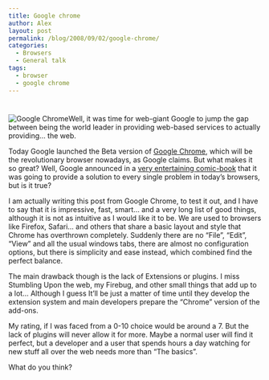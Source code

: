 ```yaml
---
title: Google chrome
author: Alex
layout: post
permalink: /blog/2008/09/02/google-chrome/
categories:
  - Browsers
  - General talk
tags:
  - browser
  - google chrome
---
```

# 

![Google Chrome][1]Well, it was time for web-giant Google to jump the gap between being the world leader in providing web-based services to actually providing… the web.

 [1]: http://www.google.com/chrome/intl/es/images/logo_sm.jpg

Today Google launched the Beta version of [Google Chrome][2], which will be the revolutionary browser nowadays, as Google claims. But what makes it so great? Well, Google announced in a [very entertaining comic-book][3] that it was going to provide a solution to every single problem in today’s browsers, but is it true?

 [2]: http://www.google.com/chrome/index.html?hl=es&brand=CHMG&utm_source=es-hpp&utm_medium=hpp&utm_campaign=es
 [3]: http://www.google.com/googlebooks/chrome/

I am actually writing this post from Google Chrome, to test it out, and I have to say that it is impressive, fast, smart… and a very long list of good things, although it is not as intuitive as I would like it to be. We are used to browsers like Firefox, Safari... and others that share a basic layout and style that Chrome has overthrown completely. Suddenly there are no “File”, “Edit”, “View” and all the usual windows tabs, there are almost no configuration options, but there is simplicity and ease instead, which combined find the perfect balance.

The main drawback though is the lack of Extensions or plugins. I miss Stumbling Upon the web, my Firebug, and other small things that add up to a lot… Although I guess It’ll be just a matter of time until they develop the extension system and main developers prepare the “Chrome” version of the add-ons.

My rating, if I was faced from a 0-10 choice would be around a 7. But the lack of plugins will never allow it for more. Maybe a normal user will find it perfect, but a developer and a user that spends hours a day watching for new stuff all over the web needs more than “The basics”.

What do you think?
